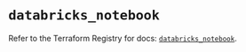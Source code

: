 # `databricks_notebook`

Refer to the Terraform Registry for docs: [`databricks_notebook`](https://registry.terraform.io/providers/databricks/databricks/1.55.0/docs/resources/notebook).
